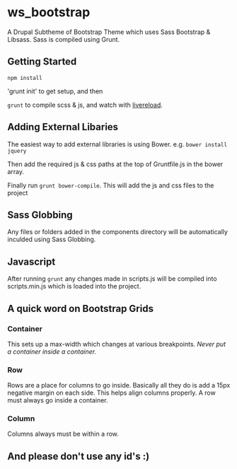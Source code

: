 ws_bootstrap
============

A Drupal Subtheme of Bootstrap Theme which uses Sass Bootstrap & Libsass. Sass is compiled using Grunt.


## Getting Started

`npm install`

'grunt init' to get setup, and then

`grunt` to compile scss & js, and watch with [livereload](https://chrome.google.com/webstore/detail/livereload/jnihajbhpnppcggbcgedagnkighmdlei?hl=en).

## Adding External Libaries

The easiest way to add external libraries is using Bower.
e.g. `bower install jquery`

Then add the required js & css paths at the top of Gruntfile.js in the bower array.

Finally run `grunt bower-compile`. This will add the js and css files to the project

## Sass Globbing

Any files or folders added in the components directory will be automatically inculded using Sass Globbing.

## Javascript

After running `grunt` any changes made in scripts.js will be compiled into scripts.min.js which is loaded into the project.

## A quick word on Bootstrap Grids

### Container

This sets up a max-width which changes at various breakpoints.
*Never put a container inside a container.*

### Row

Rows are a place for columns to go inside. Basically all they do is add a 15px negative margin on each side. This helps align columns properly. A row must always go inside a container.

### Column

Columns always must be within a row.

## And please don't use any id's :)




